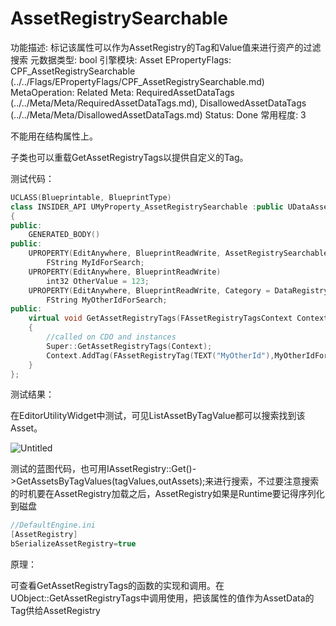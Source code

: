 # AssetRegistrySearchable

功能描述: 标记该属性可以作为AssetRegistry的Tag和Value值来进行资产的过滤搜索
元数据类型: bool
引擎模块: Asset
EPropertyFlags: CPF_AssetRegistrySearchable (../../Flags/EPropertyFlags/CPF_AssetRegistrySearchable.md)
MetaOperation: Related
Meta: RequiredAssetDataTags (../../Meta/Meta/RequiredAssetDataTags.md), DisallowedAssetDataTags (../../Meta/Meta/DisallowedAssetDataTags.md)
Status: Done
常用程度: 3

不能用在结构属性上。

子类也可以重载GetAssetRegistryTags以提供自定义的Tag。

测试代码：

```cpp
UCLASS(Blueprintable, BlueprintType)
class INSIDER_API UMyProperty_AssetRegistrySearchable :public UDataAsset
{
public:
	GENERATED_BODY()
public:
	UPROPERTY(EditAnywhere, BlueprintReadWrite, AssetRegistrySearchable, Category = DataRegistry)
		FString MyIdForSearch;
	UPROPERTY(EditAnywhere, BlueprintReadWrite)
		int32 OtherValue = 123;
	UPROPERTY(EditAnywhere, BlueprintReadWrite, Category = DataRegistry)
		FString MyOtherIdForSearch;
public:
	virtual void GetAssetRegistryTags(FAssetRegistryTagsContext Context) const override
	{
		//called on CDO and instances
		Super::GetAssetRegistryTags(Context);
		Context.AddTag(FAssetRegistryTag(TEXT("MyOtherId"),MyOtherIdForSearch, UObject::FAssetRegistryTag::TT_Alphabetical));
	}
};

```

测试结果：

在EditorUtilityWidget中测试，可见ListAssetByTagValue都可以搜索找到该Asset。

![Untitled](AssetRegistrySearchable/Untitled.png)

测试的蓝图代码，也可用IAssetRegistry::Get()->GetAssetsByTagValues(tagValues,outAssets);来进行搜索，不过要注意搜索的时机要在AssetRegistry加载之后，AssetRegistry如果是Runtime要记得序列化到磁盘

```cpp
//DefaultEngine.ini
[AssetRegistry]
bSerializeAssetRegistry=true
```

原理：

可查看GetAssetRegistryTags的函数的实现和调用。在UObject::GetAssetRegistryTags中调用使用，把该属性的值作为AssetData的Tag供给AssetRegistry